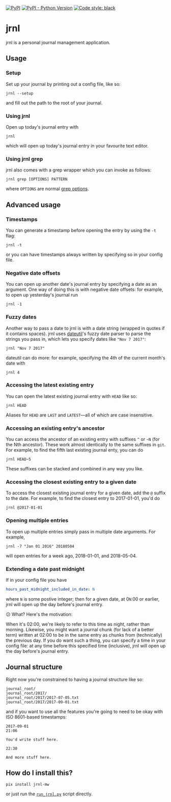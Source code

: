 [![PyPI](https://img.shields.io/pypi/v/jrnl-mw.svg)](https://pypi.org/project/jrnl-mw/)
[![PyPI - Python Version](https://img.shields.io/pypi/pyversions/jrnl-mw.svg)](https://pypi.org/project/jrnl-mw/)
[![Code style: black](https://img.shields.io/badge/code%20style-black-000000.svg)](https://github.com/psf/black)


# jrnl

jrnl is a personal journal management application.

## Usage

### Setup

Set up your journal by printing out a config file, like so:

```
jrnl --setup
```

and fill out the path to the root of your journal.

### Using jrnl

Open up today's journal entry with

```
jrnl
```

which will open up today's journal entry in your favourite text editor.

### Using jrnl grep

jrnl also comes with a grep wrapper which you can invoke as follows:

```
jrnl grep [OPTIONS] PATTERN
```

where `OPTIONS` are normal [grep
options](http://man7.org/linux/man-pages/man1/grep.1.html).

## Advanced usage

### Timestamps

You can generate a timestamp before opening the entry by using the `-t` flag:

```
jrnl -t
```

or you can have timestamps always written by specifying so in your config file.

### Negative date offsets

You can open up another date's journal entry by specifying a date as an
argument. One way of doing this is with negative date offsets: for
example, to open up yesterday's journal run

```
jrnl -1
```

### Fuzzy dates

Another way to pass a date to jrnl is with a date string (wrapped in
quotes if it contains spaces). jrnl uses
[dateutil](https://github.com/dateutil/dateutil/)'s fuzzy date parser to
parse the strings you pass in, which lets you specify dates like ``"Nov
7 2017"``:

```
jrnl "Nov 7 2017"
```

dateutil can do more: for example, specifying the 4th of the current
month's date with

```
jrnl 4
```

### Accessing the latest existing entry

You can open the latest existing journal entry with `HEAD` like so:

```
jrnl HEAD
```

Aliases for `HEAD` are `LAST` and `LATEST`—all of which are case
insensitive.

### Accessing an existing entry's ancestor

You can access the ancestor of an existing entry with suffixes `^` or
`~N` (for the Nth ancestor). These work almost identically to the same
suffixes in `git`. For example, to find the fifth last existing journal
enty, you can do

```
jrnl HEAD~5
```

These suffixes can be stacked and combined in any way you like.

### Accessing the closest existing entry to a given date

To access the closest existing journal entry for a given date, add the
`@` suffix to the date. For example, to find the closest entry to
2017-01-01, you'd do

```
jrnl @2017-01-01
```

### Opening multiple entries

To open up multiple entries simply pass in multiple date arguments. For
example,

```
jrnl -7 "Jan 01 2016" 20180504
```

will open entries for a week ago, 2018-01-01, and 2018-05-04.

### Extending a date past midnight

If in your config file you have

```yaml
hours_past_midnight_included_in_date: N
```

where `N` is some postive integer; then for a given date, at 0`N`:00 or
earlier, jrnl will open up the day before's journal entry.

:confused: What? Here's the motivation:

When it's 02:00, we're likely to refer to this time as night, rather
than morning. Likewise, you might want a journal chunk (for lack of a
better term) written at 02:00 to be in the same entry as chunks from
(technically) the previous day. If you do want such a thing, you can
specify a time in your config file: at any time before this specified
time (inclusive), jrnl will open up the day before's journal entry.

## Journal structure

Right now you're constrained to having a journal structure like so:

```
journal_root/
journal_root/2017/
journal_root/2017/2017-07-05.txt
journal_root/2017/2017-09-01.txt
```

and if you want to use all the features you're going to need to be okay
with ISO 8601-based timestamps:

```
2017-09-01
21:06

You'd write stuff here.

22:30

And more stuff here.
```

## How do I install this?

```
pix install jrnl-mw
```

or just run the [`run_jrnl.py`](run_jrnl.py) script directly.
